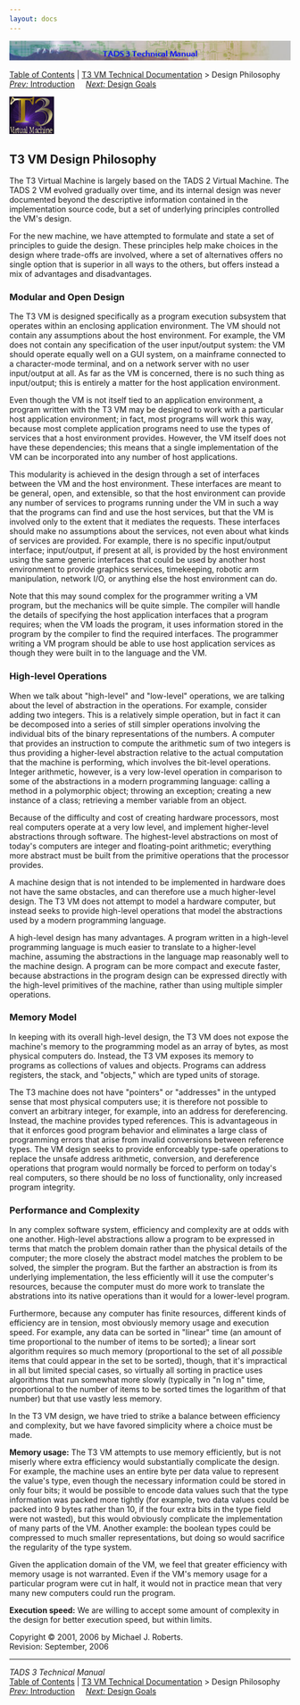 ```yaml
---
layout: docs
---
```



<img src="../topbar.jpg" data-border="0" />





<a href="../toc.html" class="nav">Table of Contents</a> \|
<a href="../t3spec.html" class="nav">T3 VM Technical Documentation</a> \>
Design Philosophy  
<span class="navnp"><a href="intro.html" class="nav"><em>Prev:</em> Introduction</a>
    <a href="goals.html" class="nav"><em>Next:</em> Design Goals</a>    
</span>





![](t3logo.gif)

  
  

## T3 VM Design Philosophy

The T3 Virtual Machine is largely based on the TADS 2 Virtual Machine.
The TADS 2 VM evolved gradually over time, and its internal design was
never documented beyond the descriptive information contained in the
implementation source code, but a set of underlying principles
controlled the VM's design.

For the new machine, we have attempted to formulate and state a set of
principles to guide the design. These principles help make choices in
the design where trade-offs are involved, where a set of alternatives
offers no single option that is superior in all ways to the others, but
offers instead a mix of advantages and disadvantages.

### Modular and Open Design

The T3 VM is designed specifically as a program execution subsystem that
operates within an enclosing application environment. The VM should not
contain any assumptions about the host environment. For example, the VM
does not contain any specification of the user input/output system: the
VM should operate equally well on a GUI system, on a mainframe connected
to a character-mode terminal, and on a network server with no user
input/output at all. As far as the VM is concerned, there is no such
thing as input/output; this is entirely a matter for the host
application environment.

Even though the VM is not itself tied to an application environment, a
program written with the T3 VM may be designed to work with a particular
host application environment; in fact, most programs will work this way,
because most complete application programs need to use the types of
services that a host environment provides. However, the VM itself does
not have these dependencies; this means that a single implementation of
the VM can be incorporated into any number of host applications.

This modularity is achieved in the design through a set of interfaces
between the VM and the host environment. These interfaces are meant to
be general, open, and extensible, so that the host environment can
provide any number of services to programs running under the VM in such
a way that the programs can find and use the host services, but that the
VM is involved only to the extent that it mediates the requests. These
interfaces should make no assumptions about the services, not even about
what kinds of services are provided. For example, there is no specific
input/output interface; input/output, if present at all, is provided by
the host environment using the same generic interfaces that could be
used by another host environment to provide graphics services,
timekeeping, robotic arm manipulation, network I/O, or anything else the
host environment can do.

Note that this may sound complex for the programmer writing a VM
program, but the mechanics will be quite simple. The compiler will
handle the details of specifying the host application interfaces that a
program requires; when the VM loads the program, it uses information
stored in the program by the compiler to find the required interfaces.
The programmer writing a VM program should be able to use host
application services as though they were built in to the language and
the VM.

### High-level Operations

When we talk about "high-level" and "low-level" operations, we are
talking about the level of abstraction in the operations. For example,
consider adding two integers. This is a relatively simple operation, but
in fact it can be decomposed into a series of still simpler operations
involving the individual bits of the binary representations of the
numbers. A computer that provides an instruction to compute the
arithmetic sum of two integers is thus providing a higher-level
abstraction relative to the actual computation that the machine is
performing, which involves the bit-level operations. Integer arithmetic,
however, is a very low-level operation in comparison to some of the
abstractions in a modern programming language: calling a method in a
polymorphic object; throwing an exception; creating a new instance of a
class; retrieving a member variable from an object.

Because of the difficulty and cost of creating hardware processors, most
real computers operate at a very low level, and implement higher-level
abstractions through software. The highest-level abstractions on most of
today's computers are integer and floating-point arithmetic; everything
more abstract must be built from the primitive operations that the
processor provides.

A machine design that is not intended to be implemented in hardware does
not have the same obstacles, and can therefore use a much higher-level
design. The T3 VM does not attempt to model a hardware computer, but
instead seeks to provide high-level operations that model the
abstractions used by a modern programming language.

A high-level design has many advantages. A program written in a
high-level programming language is much easier to translate to a
higher-level machine, assuming the abstractions in the language map
reasonably well to the machine design. A program can be more compact and
execute faster, because abstractions in the program design can be
expressed directly with the high-level primitives of the machine, rather
than using multiple simpler operations.

### Memory Model

In keeping with its overall high-level design, the T3 VM does not expose
the machine's memory to the programming model as an array of bytes, as
most physical computers do. Instead, the T3 VM exposes its memory to
programs as collections of values and objects. Programs can address
registers, the stack, and "objects," which are typed units of storage.

The T3 machine does not have "pointers" or "addresses" in the untyped
sense that most physical computers use; it is therefore not possible to
convert an arbitrary integer, for example, into an address for
dereferencing. Instead, the machine provides typed references. This is
advantageous in that it enforces good program behavior and eliminates a
large class of programming errors that arise from invalid conversions
between reference types. The VM design seeks to provide enforceably
type-safe operations to replace the unsafe address arithmetic,
conversion, and dereference operations that program would normally be
forced to perform on today's real computers, so there should be no loss
of functionality, only increased program integrity.

### Performance and Complexity

In any complex software system, efficiency and complexity are at odds
with one another. High-level abstractions allow a program to be
expressed in terms that match the problem domain rather than the
physical details of the computer; the more closely the abstract model
matches the problem to be solved, the simpler the program. But the
farther an abstraction is from its underlying implementation, the less
efficiently will it use the computer's resources, because the computer
must do more work to translate the abstrations into its native
operations than it would for a lower-level program.

Furthermore, because any computer has finite resources, different kinds
of efficiency are in tension, most obviously memory usage and execution
speed. For example, any data can be sorted in "linear" time (an amount
of time proportional to the number of items to be sorted); a linear sort
algorithm requires so much memory (proportional to the set of all
*possible* items that could appear in the set to be sorted), though,
that it's impractical in all but limited special cases, so virtually all
sorting in practice uses algorithms that run somewhat more slowly
(typically in "n log n" time, proportional to the number of items to be
sorted times the logarithm of that number) but that use vastly less
memory.

In the T3 VM design, we have tried to strike a balance between
efficiency and complexity, but we have favored simplicity where a choice
must be made.

**Memory usage:** The T3 VM attempts to use memory efficiently, but is
not miserly where extra efficiency would substantially complicate the
design. For example, the machine uses an entire byte per data value to
represent the value's type, even though the necessary information could
be stored in only four bits; it would be possible to encode data values
such that the type information was packed more tightly (for example, two
data values could be packed into 9 bytes rather than 10, if the four
extra bits in the type field were not wasted), but this would obviously
complicate the implementation of many parts of the VM. Another example:
the boolean types could be compressed to much smaller representations,
but doing so would sacrifice the regularity of the type system.

Given the application domain of the VM, we feel that greater efficiency
with memory usage is not warranted. Even if the VM's memory usage for a
particular program were cut in half, it would not in practice mean that
very many new computers could run the program.

**Execution speed:** We are willing to accept some amount of complexity
in the design for better execution speed, but within limits.



Copyright © 2001, 2006 by Michael J. Roberts.  
Revision: September, 2006





------------------------------------------------------------------------



*TADS 3 Technical Manual*  
<a href="../toc.html" class="nav">Table of Contents</a> \|
<a href="../t3spec.html" class="nav">T3 VM Technical Documentation</a> \>
Design Philosophy  
<span class="navnp"><a href="intro.html" class="nav"><em>Prev:</em> Introduction</a>
    <a href="goals.html" class="nav"><em>Next:</em> Design Goals</a>    
</span>


